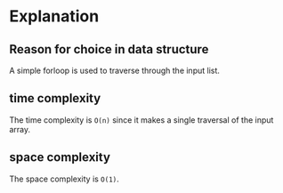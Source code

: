# Explanation

## Reason for choice in data structure

A simple forloop is used to traverse through the input list.

## time complexity

The time complexity is `O(n)` since it makes a single traversal of the input array.

## space complexity

The space complexity is `O(1)`.